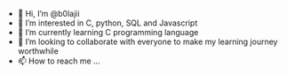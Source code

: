 - 👋 Hi, I’m @b0lajii
- 👀 I’m interested in C, python, SQL and Javascript
- 🌱 I’m currently learning C programming language
- 💞️ I’m looking to collaborate with everyone to make my learning journey worthwhile
- 📫 How to reach me ...

<!---
b0lajii/b0lajii is a ✨ special ✨ repository because its `README.md` (this file) appears on your GitHub profile.
You can click the Preview link to take a look at your changes.
--->
